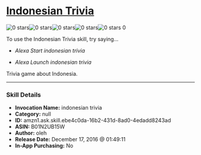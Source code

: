# [Indonesian Trivia](http://alexa.amazon.com/#skills/amzn1.ask.skill.ebe4c0da-16b2-431d-8ad0-4edadd8243ad)
![0 stars](../../images/ic_star_border_black_18dp_1x.png)![0 stars](../../images/ic_star_border_black_18dp_1x.png)![0 stars](../../images/ic_star_border_black_18dp_1x.png)![0 stars](../../images/ic_star_border_black_18dp_1x.png)![0 stars](../../images/ic_star_border_black_18dp_1x.png) 0

To use the Indonesian Trivia skill, try saying...

* *Alexa Start indonesian trivia*

* *Alexa Launch indonesian trivia*

Trivia game about Indonesia.

***

### Skill Details

* **Invocation Name:** indonesian trivia
* **Category:** null
* **ID:** amzn1.ask.skill.ebe4c0da-16b2-431d-8ad0-4edadd8243ad
* **ASIN:** B01N2UB15W
* **Author:** oleh
* **Release Date:** December 17, 2016 @ 01:49:11
* **In-App Purchasing:** No
